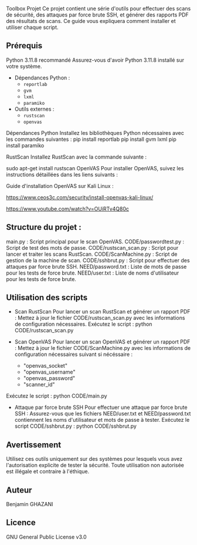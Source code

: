 Toolbox Projet
Ce projet contient une série d'outils pour effectuer des scans de sécurité, des attaques par force brute SSH, et générer des rapports PDF des résultats de scans. Ce guide vous expliquera comment installer et utiliser chaque script.

## Prérequis
Python 3.11.8 recommandé
Assurez-vous d'avoir Python 3.11.8 installé sur votre système.

- Dépendances Python :
  - `reportlab`
  - `gvm`
  - `lxml`
  - `paramiko`
- Outils externes :
  - `rustscan`
  - `openvas`


Dépendances Python
Installez les bibliothèques Python nécessaires avec les commandes suivantes :
pip install reportlab
pip install gvm lxml
pip install paramiko

RustScan
Installez RustScan avec la commande suivante :

sudo apt-get install rustscan
OpenVAS
Pour installer OpenVAS, suivez les instructions détaillées dans les liens suivants :

Guide d'installation OpenVAS sur Kali Linux :

https://www.ceos3c.com/security/install-openvas-kali-linux/

https://www.youtube.com/watch?v=OUiRTv4Q80c

## Structure du projet :

main.py : Script principal pour le scan OpenVAS.
CODE/passwordtest.py : Script de test des mots de passe.
CODE/rustscan_scan.py : Script pour lancer et traiter les scans RustScan.
CODE/ScanMachine.py : Script de gestion de la machine de scan.
CODE/sshbrut.py : Script pour effectuer des attaques par force brute SSH.
NEED/password.txt : Liste de mots de passe pour les tests de force brute.
NEED/user.txt : Liste de noms d'utilisateur pour les tests de force brute.

## Utilisation des scripts

- Scan RustScan
Pour lancer un scan RustScan et générer un rapport PDF :
Mettez à jour le fichier CODE/rustscan_scan.py avec les informations de configuration nécessaires.
Exécutez le script :
python CODE/rustscan_scan.py

- Scan OpenVAS
Pour lancer un scan OpenVAS et générer un rapport PDF :
Mettez à jour le fichier CODE/ScanMachine.py avec les informations de configuration nécessaires suivant si nécéssaire :
  - "openvas_socket"
  - "openvas_username"
  - "openvas_password"
  - "scanner_id"
    
Exécutez le script :
python CODE/main.py

- Attaque par force brute SSH
Pour effectuer une attaque par force brute SSH :
Assurez-vous que les fichiers NEED/user.txt et NEED/password.txt contiennent les noms d'utilisateur et mots de passe à tester.
Exécutez le script CODE/sshbrut.py :
python CODE/sshbrut.py

## Avertissement
Utilisez ces outils uniquement sur des systèmes pour lesquels vous avez l'autorisation explicite de tester la sécurité. Toute utilisation non autorisée est illégale et contraire à l'éthique.

## Auteur
Benjamin GHAZANI

## Licence
GNU General Public License v3.0
